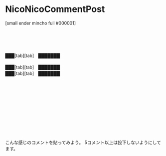 # NicoNicoCommentPost

[small ender mincho full #000001] <br><br><br> <br><br><br>███[tab][tab]　███████<br><br>███[tab][tab]　███████<br>███[tab][tab]　███████<br><br><br> <br><br><br> <br><br><br> <br><br> <br>

こんな感じのコメントを貼ってみよう。
5コメント以上は投下しないようにしてます。
